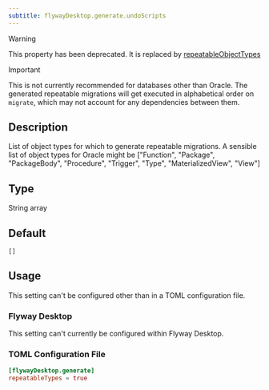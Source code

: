 ```yaml
---
subtitle: flywayDesktop.generate.undoScripts
---
```


> [!Warning]
> This property has been deprecated. It is replaced
> by [repeatableObjectTypes](<Configuration/Flyway Namespace/Flyway Generate Namespace/Flyway Generate Repeatable Object Types Setting>)

> [!Important]
> This is not currently recommended for databases other than Oracle.
> The generated repeatable migrations will get executed in alphabetical order on `migrate`, which may not account for
> any dependencies between them.

## Description

List of object types for which to generate repeatable migrations.
A sensible list of object types for Oracle might
be ["Function", "Package", "PackageBody", "Procedure", "Trigger", "Type", "MaterializedView", "View"]

## Type

String array

## Default

`[]`

## Usage

This setting can't be configured other than in a TOML configuration file.

### Flyway Desktop

This setting can't currently be configured within Flyway Desktop.

### TOML Configuration File

```toml
[flywayDesktop.generate]
repeatableTypes = true
```
